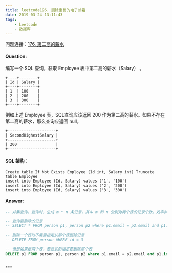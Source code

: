 ```yaml
---
title: leetcode196. 删除重复的电子邮箱
date: 2019-03-24 13:11:43
tags:
    - Leetcode
    - 数据库
---
```


问题连接：[176. 第二高的薪水](https://leetcode-cn.com/problems/second-highest-salary/)

#### Question: 

编写一个 SQL 查询，获取 Employee 表中第二高的薪水（Salary） 。

```
+----+--------+
| Id | Salary |
+----+--------+
| 1  | 100    |
| 2  | 200    |
| 3  | 300    |
+----+--------+
```

例如上述 Employee 表，SQL查询应该返回 200 作为第二高的薪水。如果不存在第二高的薪水，那么查询应返回 null。

```
+---------------------+
| SecondHighestSalary |
+---------------------+
| 200                 |
+---------------------+
```

#### SQL 架构：

```
Create table If Not Exists Employee (Id int, Salary int) Truncate table Employee
insert into Employee (Id, Salary) values ('1', '100')
insert into Employee (Id, Salary) values ('2', '200')
insert into Employee (Id, Salary) values ('3', '300')
```

#### Answer: 

```sql
-- 并集查询，查询时，生成 m * n 条记录，其中 m 和 n 分别为两个表的记录个数，效率非常低，不建议使用

-- 查询要删除的记录
-- SELECT * FROM person p1, person p2 where p1.email = p2.email and p1.id > p2.id 

-- 删除一个表时不需要指定从那个表删除记录
-- DELETE FROM person WHERE id = 3

-- 但是如果是两个表，要显式的指定要删除那个表
DELETE p1 FROM person p1, person p2 where p1.email = p2.email and p1.id > p2.id 
```

~~~

***